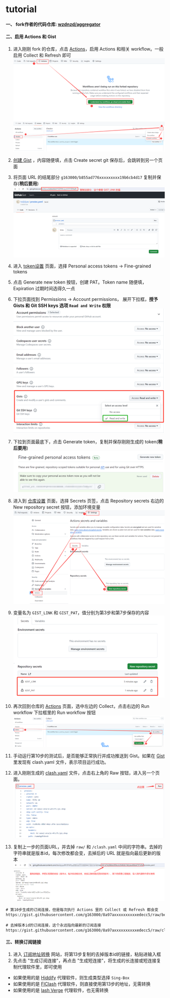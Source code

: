 # tutorial

#### 一、 fork作者的代码仓库: [wzdnzd/aggregator](https://github.com/wzdnzd/aggregator)

#### 二、启用 Actions 和 Gist

1. 进入刚刚 fork 的仓库，点击 [Actions](https://github.com/g163000/aggregator/actions)，启用 Actions 和相关 workflow。一般启用 Collect 和 Refresh 即可
![image](https://raw.githubusercontent.com/g163000/tutorial/main/images/01.webp)
![image](https://raw.githubusercontent.com/g163000/tutorial/main/images/02.webp)

2. [创建 Gist](https://gist.github.com/) ，内容随便填，点击 Create secret git 保存后，会跳转到另一个页面
3. 将页面 URL 的结尾部分 `g163000/b855ad776xxxxxxxxx19b6cb4d17` 复制并保存(**稍后要用**)
![image](https://raw.githubusercontent.com/g163000/tutorial/main/images/03.webp)

4. 进入 [token设置](https://github.com/settings/tokens?type=beta) 页面，选择 Personal access tokens -> Fine-grained tokens
5. 点击 Generate new token 按钮，创建 PAT。Token name 随便填，Expiration 过期时间选得久一点
6. 下拉页面找到 Permissions -> Account permissions， 展开下拉框，**授予 Gists 和 Git SSH keys 选项 `Read and Write` 权限**
![image](https://raw.githubusercontent.com/g163000/tutorial/main/images/04.webp)

7. 下拉到页面最底下，点击 Generate token，复制并保存刚刚生成的 token(**稍后要用**)
![image](https://raw.githubusercontent.com/g163000/tutorial/main/images/05.webp)

8. 进入到 [仓库设置](https://github.com/g163000/aggregator/settings/secrets/actions) 页面，选择 Secrets 页签，点击 Repository secrets 右边的 New repository secret 按钮，添加环境变量
![image](https://raw.githubusercontent.com/g163000/tutorial/main/images/06.webp)

9. 变量名为 `GIST_LINK` 和 `GIST_PAT`，值分别为第3步和第7步保存的内容
![image](https://raw.githubusercontent.com/g163000/tutorial/main/images/07.webp)

10. 再次回到仓库的 [Actions](https://github.com/g163000/aggregator/actions) 页面，选中左边的 Collect，点击右边的 Run workflow 下拉框里的 Run workflow 按钮
![image](https://raw.githubusercontent.com/g163000/tutorial/main/images/08.webp)

11. 手动运行第10步的测试后，是否能够正常执行并成功推送到 Gist。如果在 [Gist](https://gist.github.com/g163000) 里发现有 clash.yaml 文件，表示项目运行成功。
12. 进入刚刚生成的 [clash.yaml](https://gist.github.com/g163000/8a97ae36f29284a630c38d7237edecc5) 文件，点击右上角的 Raw 按钮，进入另一个页面。
![image](https://raw.githubusercontent.com/g163000/tutorial/main/images/09.webp)

13. 复制上一步的页面URL，并去掉 `raw/` 和 `/clash.yaml` 中间的字符串。去掉的字符串就是版本id，每次修改都会变，去掉后的 URL 就是指向最后更新的版本
![image](https://raw.githubusercontent.com/g163000/tutorial/main/images/10.webp)

```
# 第10步生成的订阅连接，但是每次执行 Actions 里的 Collect 或 Refresh 都会变
https://gist.githubusercontent.com/g163000/8a97axxxxxxxxxxedecc5/raw/befccb0aa9c22c26e50bae65c15ab2896b8f6d0b/clash.yaml

# 去掉版本id的订阅连接，这个永远指向最新的订阅连接
https://gist.githubusercontent.com/g163000/8a97axxxxxxxxxxedecc5/raw/clash.yaml
```

#### 三、转换订阅链接

1. 进入 [订阅地址转换](https://sub.cfip.gay/) 网站，将第13步复制的去掉版本id的链接，粘贴进输入框
2. 先点击 "生成订阅连接"，再点击 "生成短连接"，将生成的长连接或短连接复制代理软件里，即可使用
  
- 如果使用的是 [Hiddify](https://github.com/hiddify/hiddify-next/releases) 代理软件，则生成类型选择 `Sing-Box`
- 如果使用的是 [FlClash](https://github.com/chen08209/FlClash/releases) 代理软件，则直接使用第13步的地址，无需转换
- 如果使用的是 [lash Verge](https://github.com/clash-verge-rev/clash-verge-rev/releases) 代理软件，也无需转换


